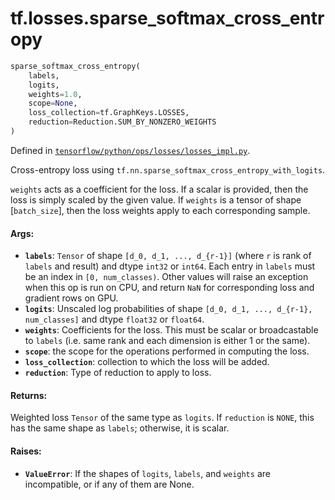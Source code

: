 <div itemscope itemtype="http://developers.google.com/ReferenceObject">
<meta itemprop="name" content="tf.losses.sparse_softmax_cross_entropy" />
</div>

# tf.losses.sparse_softmax_cross_entropy

``` python
sparse_softmax_cross_entropy(
    labels,
    logits,
    weights=1.0,
    scope=None,
    loss_collection=tf.GraphKeys.LOSSES,
    reduction=Reduction.SUM_BY_NONZERO_WEIGHTS
)
```



Defined in [`tensorflow/python/ops/losses/losses_impl.py`](https://www.tensorflow.org/code/tensorflow/python/ops/losses/losses_impl.py).

Cross-entropy loss using `tf.nn.sparse_softmax_cross_entropy_with_logits`.

`weights` acts as a coefficient for the loss. If a scalar is provided,
then the loss is simply scaled by the given value. If `weights` is a
tensor of shape [`batch_size`], then the loss weights apply to each
corresponding sample.

#### Args:

* <b>`labels`</b>: `Tensor` of shape `[d_0, d_1, ..., d_{r-1}]` (where `r` is rank of
    `labels` and result) and dtype `int32` or `int64`. Each entry in `labels`
    must be an index in `[0, num_classes)`. Other values will raise an
    exception when this op is run on CPU, and return `NaN` for corresponding
    loss and gradient rows on GPU.
* <b>`logits`</b>: Unscaled log probabilities of shape
    `[d_0, d_1, ..., d_{r-1}, num_classes]` and dtype `float32` or `float64`.
* <b>`weights`</b>: Coefficients for the loss. This must be scalar or broadcastable to
    `labels` (i.e. same rank and each dimension is either 1 or the same).
* <b>`scope`</b>: the scope for the operations performed in computing the loss.
* <b>`loss_collection`</b>: collection to which the loss will be added.
* <b>`reduction`</b>: Type of reduction to apply to loss.


#### Returns:

Weighted loss `Tensor` of the same type as `logits`. If `reduction` is
`NONE`, this has the same shape as `labels`; otherwise, it is scalar.


#### Raises:

* <b>`ValueError`</b>: If the shapes of `logits`, `labels`, and `weights` are
    incompatible, or if any of them are None.